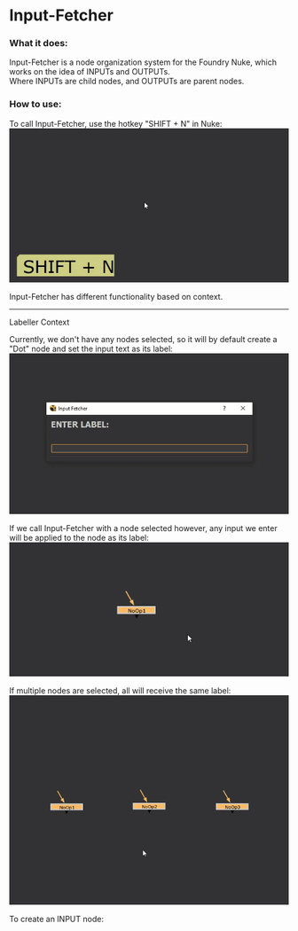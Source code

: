 # Input-Fetcher

### What it does:
Input-Fetcher is a node organization system for the Foundry Nuke, which works on the idea of INPUTs and OUTPUTs.
<br>
Where INPUTs are child nodes, and OUTPUTs are parent nodes.


### How to use:
To call Input-Fetcher, use the hotkey "SHIFT + N" in Nuke:
![ Alt text](inputFetcher_00.gif)

Input-Fetcher has different functionality based on context.
<HR>
<summary>Labeller Context</summary>

Currently, we don't have any nodes selected, so it will by default create a "Dot" node and set the input text as its label:
![ Alt text](inputFetcher_01.gif)

If we call Input-Fetcher with a node selected however, any input we enter will be applied to the node as its label:
![ Alt text](inputFetcher_02.gif)

If multiple nodes are selected, all will receive the same label:
![ Alt text](inputFetcher_03.gif)
</HR>

To create an INPUT node: